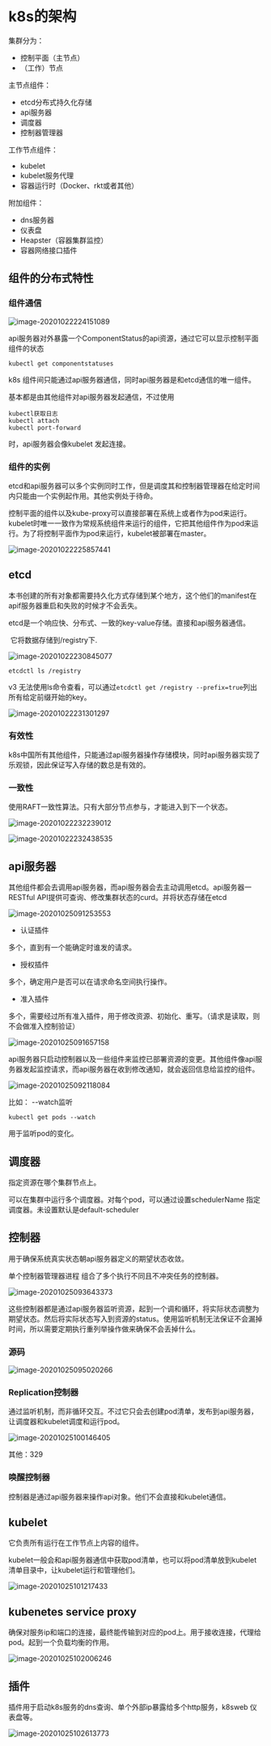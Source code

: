 # k8s的架构

集群分为：

- 控制平面（主节点）
- （工作）节点

主节点组件：

- etcd分布式持久化存储
- api服务器
- 调度器
- 控制器管理器

工作节点组件：

- kubelet
- kubelet服务代理
- 容器运行时（Docker、rkt或者其他）

附加组件：

- dns服务器
- 仪表盘
- Heapster（容器集群监控）
- 容器网络接口插件

## 组件的分布式特性

### 组件通信

![image-20201022224151089](E:\0git_note\docker\img\image-20201022224151089.png)

api服务器对外暴露一个ComponentStatus的api资源，通过它可以显示控制平面组件的状态

```shell
kubectl get componentstatuses
```

k8s 组件间只能通过api服务器通信，同时api服务器是和etcd通信的唯一组件。

基本都是由其他组件对api服务器发起通信，不过使用

```shell
kubectl获取日志
kubectl attach
kubectl port-forward
```

时，api服务器会像kubelet 发起连接。

### 组件的实例

etcd和api服务器可以多个实例同时工作，但是调度其和控制器管理器在给定时间内只能由一个实例起作用。其他实例处于待命。

控制平面的组件以及kube-proxy可以直接部署在系统上或者作为pod来运行。kubelet时唯一一致作为常规系统组件来运行的组件，它把其他组件作为pod来运行。为了将控制平面作为pod来运行，kubelet被部署在master。

![image-20201022225857441](E:\0git_note\docker\img\image-20201022225857441.png)

## etcd

​		本书创建的所有对象都需要持久化方式存储到某个地方，这个他们的manifest在apif服务器重启和失败的时候才不会丢失。

​		etcd是一个响应快、分布式、一致的key-value存储。直接和api服务器通信。

​		它将数据存储到/registry下.

![image-20201022230845077](E:\0git_note\docker\img\image-20201022230845077.png)

```shell
etcdctl ls /registry
```

v3 无法使用ls命令查看，可以通过`etcdctl get /registry --prefix=true`列出所有给定前缀开始的key。

![image-20201022231301297](E:\0git_note\docker\img\image-20201022231301297.png) 

### 有效性

k8s中国所有其他组件，只能通过api服务器操作存储模块，同时api服务器实现了乐观锁，因此保证写入存储的数总是有效的。

### 一致性

使用RAFT一致性算法。只有大部分节点参与，才能进入到下一个状态。

![image-20201022232239012](E:\0git_note\docker\img\image-20201022232239012.png)

![image-20201022232438535](E:\0git_note\docker\img\image-20201022232438535.png)

## api服务器

其他组件都会去调用api服务器，而api服务器会去主动调用etcd。api服务器一RESTful API提供可查询、修改集群状态的curd。并将状态存储在etcd

![image-20201025091253553](E:\0git_note\docker\img\image-20201025091253553.png)

- 认证插件

多个，直到有一个能确定时谁发的请求。

- 授权插件

多个，确定用户是否可以在请求命名空间执行操作。

- 准入插件

多个，需要经过所有准入插件，用于修改资源、初始化、重写。（请求是读取，则不会做准入控制验证）

![image-20201025091657158](E:\0git_note\docker\img\image-20201025091657158.png)

api服务器只启动控制器以及一些组件来监控已部署资源的变更。其他组件像api服务器发起监控请求，而api服务器在收到修改通知，就会返回信息给监控的组件。

![image-20201025092118084](E:\0git_note\docker\img\image-20201025092118084.png)

比如： --watch监听

```shell
kubectl get pods --watch
```

用于监听pod的变化。

## 调度器

指定资源在哪个集群节点上。

可以在集群中运行多个调度器。对每个pod，可以通过设置schedulerName 指定调度器。未设置默认是default-scheduler

## 控制器

用于确保系统真实状态朝api服务器定义的期望状态收敛。

单个控制器管理器进程 组合了多个执行不同且不冲突任务的控制器。

![image-20201025093643373](E:\0git_note\docker\img\image-20201025093643373.png)

这些控制器都是通过api服务器监听资源，起到一个调和循环，将实际状态调整为期望状态。然后将实际状态写入到资源的status。使用监听机制无法保证不会漏掉时间，所以需要定期执行重列举操作做来确保不会丢掉什么。

### 源码

![image-20201025095020266](E:\0git_note\docker\img\image-20201025095020266.png)

###  Replication控制器

通过监听机制，而非循环交互。不过它只会去创建pod清单，发布到api服务器，让调度器和kubelet调度和运行pod。

![image-20201025100146405](E:\0git_note\docker\img\image-20201025100146405.png)

其他：329

### 唤醒控制器

控制器是通过api服务器来操作api对象。他们不会直接和kubelet通信。

## kubelet

它负责所有运行在工作节点上内容的组件。

kubelet一般会和api服务器通信中获取pod清单，也可以将pod清单放到kubelet清单目录中，让kubelet运行和管理他们。

![image-20201025101217433](E:\0git_note\docker\img\image-20201025101217433.png)

## kubenetes service proxy

确保对服务ip和端口的连接，最终能传输到对应的pod上。用于接收连接，代理给pod。起到一个负载均衡的作用。

![image-20201025102006246](E:\0git_note\docker\img\image-20201025102006246.png)

## 插件

插件用于启动k8s服务的dns查询、单个外部ip暴露给多个http服务，k8sweb 仪表盘等。

![image-20201025102613773](E:\0git_note\docker\img\image-20201025102613773.png)
